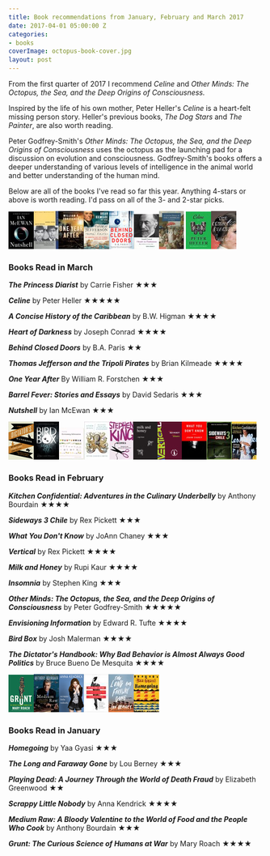 ```yaml
---
title: Book recommendations from January, February and March 2017
date: 2017-04-01 05:00:00 Z
categories:
- books
coverImage: octopus-book-cover.jpg
layout: post
---
```


From the first quarter of 2017 I recommend _Celine_ and _Other Minds: The Octopus, the Sea, and the Deep Origins of Consciousness._

Inspired by the life of his own mother, Peter Heller's _Celine_ is a heart-felt missing person story. Heller's previous books, _The Dog Stars_ and _The Painter_, are also worth reading.

Peter Godfrey-Smith's _Other Minds: The Octopus, the Sea, and the Deep Origins of Consciousness_ uses the octopus as the launching pad for a discussion on evolution and consciousness. Godfrey-Smith's books offers a deeper understanding of various levels of intelligence in the animal world and better understanding of the human mind.

Below are all of the books I've read so far this year. Anything 4-stars or above is worth reading. I'd pass on all of the 3- and 2-star picks.

[![](/assets/images/30008702.jpg)](https://kenbooth.net/wp-content/uploads/2017/03/30008702.jpg)[![](/assets/images/4143.jpg)](https://kenbooth.net/wp-content/uploads/2017/03/4143.jpg)[![](/assets/images/23848051.jpg)](https://kenbooth.net/wp-content/uploads/2017/03/23848051.jpg)[![](/assets/images/24611888.jpg)](https://kenbooth.net/wp-content/uploads/2017/03/24611888.jpg)[![](/assets/images/29437949.jpg)](https://kenbooth.net/wp-content/uploads/2017/03/29437949.jpg)[![](/assets/images/4900.jpg)](https://kenbooth.net/wp-content/uploads/2017/03/4900.jpg)[![](/assets/images/9452960.jpg)](https://kenbooth.net/wp-content/uploads/2017/03/9452960.jpg) [![](/assets/images/30687930.jpg)![](/assets/images/26025989-1.jpg)](https://kenbooth.net/wp-content/uploads/2017/03/30687930.jpg) 

### Books Read in March

_**The Princess Diarist**_ by Carrie Fisher ★★★

**_Celine_** by Peter Heller ★★★★★

**_A Concise History of the Caribbean_** by B.W. Higman ★★★★

**_Heart of Darkness_** by Joseph Conrad ★★★★

**_Behind Closed Doors_** by B.A. Paris ★★

**_Thomas Jefferson and the Tripoli Pirates_** by Brian Kilmeade ★★★★

_**One Year After**_ By William R. Forstchen ★★★

_**Barrel Fever: Stories and Essays**_ by David Sedaris ★★★

_**Nutshell**_ by Ian McEwan ★★★

[![](/assets/images/11612989.jpg)](https://kenbooth.net/wp-content/uploads/2017/03/11612989.jpg)[![](/assets/images/18498558.jpg)](https://kenbooth.net/wp-content/uploads/2017/03/18498558.jpg)[![](/assets/images/17745.jpg)](https://kenbooth.net/wp-content/uploads/2017/03/17745.jpg)[![](/assets/images/28116739.jpg)](https://kenbooth.net/wp-content/uploads/2017/03/28116739.jpg)[![](/assets/images/8146890.jpg)](https://kenbooth.net/wp-content/uploads/2017/03/8146890.jpg)[![](/assets/images/23513349.jpg)](https://kenbooth.net/wp-content/uploads/2017/03/23513349.jpg)[![](/assets/images/9817868.jpg)](https://kenbooth.net/wp-content/uploads/2017/03/9817868.jpg)[![](/assets/images/27280101.jpg)](https://kenbooth.net/wp-content/uploads/2017/03/27280101.jpg)[![](/assets/images/23552568.jpg)](https://kenbooth.net/wp-content/uploads/2017/03/23552568.jpg)[![](/assets/images/33313.jpg)](https://kenbooth.net/wp-content/uploads/2017/03/33313.jpg)

### Books Read in February

_**Kitchen Confidential: Adventures in the Culinary Underbelly**_ by Anthony Bourdain ★★★★

_**Sideways 3 Chile**_ by Rex Pickett ★★★

_**What You Don't Know**_ by JoAnn Chaney ★★★

_**Vertical**_ by Rex Pickett ★★★★

_**Milk and Honey**_ by Rupi Kaur ★★★★

_**Insomnia**_ by Stephen King ★★★

_**Other Minds: The Octopus, the Sea, and the Deep Origins of Consciousness**_ by Peter Godfrey-Smith ★★★★★

_**Envisioning Information**_ by Edward R. Tufte ★★★★

_**Bird Box**_ by Josh Malerman ★★★★

_**The Dictator's Handbook: Why Bad Behavior is Almost Always Good Politics**_ by Bruce Bueno De Mesquita ★★★★

[![](/assets/images/26530320.jpg)](https://kenbooth.net/wp-content/uploads/2017/03/26530320.jpg)[![](/assets/images/7324659.jpg)](https://kenbooth.net/wp-content/uploads/2017/03/7324659.jpg)[![](/assets/images/29868610.jpg)](https://kenbooth.net/wp-content/uploads/2017/03/29868610.jpg)[![](/assets/images/27276429.jpg)](https://kenbooth.net/wp-content/uploads/2017/03/27276429.jpg)[![](/assets/images/20663088.jpg)](https://kenbooth.net/wp-content/uploads/2017/03/20663088.jpg)[![](/assets/images/27071490.jpg)](https://kenbooth.net/wp-content/uploads/2017/03/27071490.jpg)

### Books Read in January

_**Homegoing**_ by Yaa Gyasi ★★★

_**The Long and Faraway Gone**_ by Lou Berney ★★★

_**Playing Dead: A Journey Through the World of Death Fraud**_ by Elizabeth Greenwood ★★

_**Scrappy Little Nobody**_ by Anna Kendrick ★★★★

_**Medium Raw: A Bloody Valentine to the World of Food and the People Who Cook**_ by Anthony Bourdain ★★★

_**Grunt: The Curious Science of Humans at War**_ by Mary Roach ★★★★
